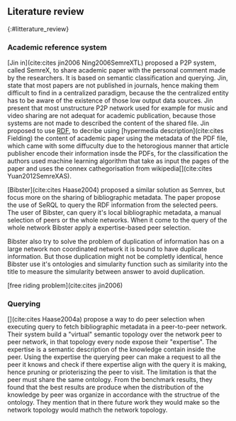 ## Literature review
{:#litterature_review}

### Academic reference system
[Jin in](cite:cites jin2006 Ning2006SemreXTL) proposed a P2P system, called SemreX, to share academic paper with the personal comment made by the researchers.
It is based on semantic classification and querying.
Jin, state that most papers are not published in journals, hence making them difficult to find in a centralized paradigm, because the the centralized entity
has to be aware of the existence of those low output data sources.
Jin present that most unstructure P2P network used for example for music and video sharing are not adequat for academic publication,
because those systems are not made to described the content of the shared file.
Jin proposed to use [RDF](https://www.w3.org/TR/rdf11-concepts/), to decribe using [hypermedia description](cite:cites Fielding) the content of academic paper using the metadata of the PDF file,
which came with some diffuculty due to the hetorogious manner that article publisher encode their information insde the PDFs, for the classification the authors used machine learning algorithm that
take as input the pages of the paper and uses the connex cathegorisation from wikipedia[](cite:cites Yuan2012SemreXAS).


<!-- Talk about querying-->

[Bibster](cite:cites Haase2004) proposed a similar solution as Semrex, but focus more on the sharing of bibliographic metadata. The paper propose the use of SeRQL to query the RDF information from
the selected peers. The user of Bibster, can query it's local bibliographic metadata, a manual selection of peers or the whole networks. When it come to the query of the whole network Bibster
apply a expertise-based peer selection.


<!-- talk about duplication -->

Bibster also try to solve the problem of duplication of information has on a large network non coordinated network it is bound to have duplicate information. But those duplication might not
be completly identical, hence Bibster use it's ontologies and simularity function such as similarity into the title to measure the simularity between answer to avoid duplication.


<!-- Free riding -->
[free riding problem](cite:cites jin2006)

### Querying

[](cite:cites Haase2004a) propose a way to do peer selection when executing query to fetch bibliographic metadata in a peer-to-peer network.
Their system build a "virtual" semantic topology over the network peer to peer network, in that topology every node expose their "expertise".
The expertise is a semantic description of the knowledge contain inside the peer. Using the expertise the querying peer can make a request to all the peer
it knows and check if there expertise align with the query it is making, hence pruning or prioteriszing the peer to visit.
The limitation is that the peer must share the same ontology.
From the benchmark results, they found that the best results are produce when the distribution of the knowledge by peer was organize in accordance with the structrue of the ontology.
They mention that in there future work they would make so the network topology would mathch the network topology.